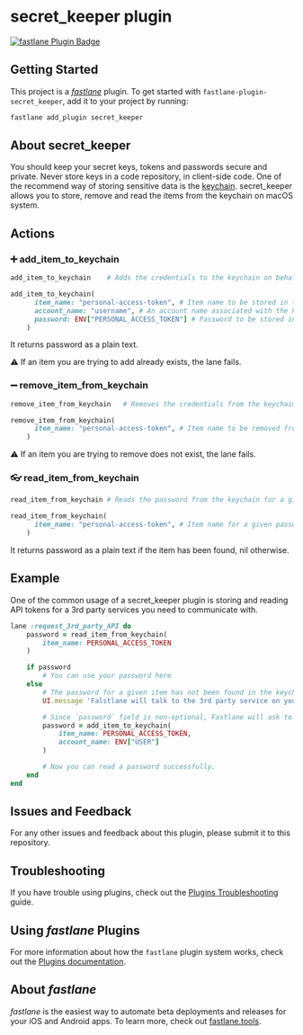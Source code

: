 # secret_keeper plugin

[![fastlane Plugin Badge](https://rawcdn.githack.com/fastlane/fastlane/master/fastlane/assets/plugin-badge.svg)](https://rubygems.org/gems/fastlane-plugin-secret_keeper)

## Getting Started

This project is a [_fastlane_](https://github.com/fastlane/fastlane) plugin. To get started with `fastlane-plugin-secret_keeper`, add it to your project by running:

```bash
fastlane add_plugin secret_keeper
```

## About secret_keeper

You should keep your secret keys, tokens and passwords secure and private. Never store keys in a code repository, in client-side code. 
One of the recommend way of storing sensitive data is the [keychain](https://support.apple.com/guide/keychain-access/what-is-keychain-access-kyca1083/mac).
secret_keeper allows you to store, remove and read the items from the keychain on macOS system. 

## Actions

### ➕ add_item_to_keychain

``` ruby
add_item_to_keychain	# Adds the credentials to the keychain on behalf of the user
```

``` ruby
add_item_to_keychain(
      item_name: "personal-access-token", # Item name to be stored in the keychain
      account_name: "username", # An account name associated with the keychain item
      password: ENV["PERSONAL_ACCESS_TOKEN"] # Password to be stored in the keychain
    )
```

It returns password as a plain text.

⚠️ If an item you are trying to add already exists, the lane fails. 

### ➖ remove_item_from_keychain

``` ruby
remove_item_from_keychain	# Removes the credentials from the keychain on behalf of the user
```

``` ruby
remove_item_from_keychain(
      item_name: "personal-access-token", # Item name to be removed from the keychain
    )
```

⚠️ If an item you are trying to remove does not exist, the lane fails.

### 👓 read_item_from_keychain

``` ruby
read_item_from_keychain	# Reads the password from the keychain for a given item
```

``` ruby
read_item_from_keychain(
      item_name: "personal-access-token", # Item name for a given password stored in the keychain
    )
```

It returns password as a plain text if the item has been found, nil otherwise.

## Example

One of the common usage of a secret_keeper plugin is storing and reading API tokens for a 3rd party services you need to communicate with.

```ruby
lane :request_3rd_party_API do
    password = read_item_from_keychain(
        item_name: PERSONAL_ACCESS_TOKEN
    )

    if password
        # You can use your password here
    else
        # The password for a given item has not been found in the keychain. Request a user to provide the password. 
        UI.message 'Falstlane will talk to the 3rd party service on your behalf. In order to do so, it needs a personal access token. It will ask about it only once and store it in the keychain. Please provide your token 🙏🏻'

        # Since `password` field is non-optional, Fastlane will ask to provide it via a user input. 
        password = add_item_to_keychain(
            item_name: PERSONAL_ACCESS_TOKEN,
            account_name: ENV["USER"]
        )

        # Now you can read a password successfully. 
    end
end
```

## Issues and Feedback

For any other issues and feedback about this plugin, please submit it to this repository.

## Troubleshooting

If you have trouble using plugins, check out the [Plugins Troubleshooting](https://docs.fastlane.tools/plugins/plugins-troubleshooting/) guide.

## Using _fastlane_ Plugins

For more information about how the `fastlane` plugin system works, check out the [Plugins documentation](https://docs.fastlane.tools/plugins/create-plugin/).

## About _fastlane_

_fastlane_ is the easiest way to automate beta deployments and releases for your iOS and Android apps. To learn more, check out [fastlane.tools](https://fastlane.tools).
